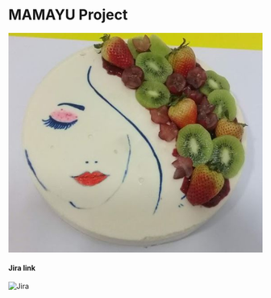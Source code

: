 # MAMAYU Project

![Mamayu Cali Colombia](assets/readme/images/COD_19_AGOSTO_2020.JPG?raw=true)

#### Jira link

![Jira](https://mamayu.atlassian.net/jira/software/projects/MAMAYU/pages)